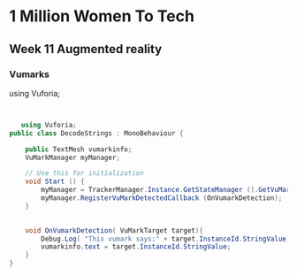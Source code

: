 

# 1 Million Women To Tech 

## Week 11 Augmented reality

### Vumarks 


using Vuforia;

```csharp


   using Vuforia;
public class DecodeStrings : MonoBehaviour {

	public TextMesh vumarkinfo;
	VuMarkManager myManager;

	// Use this for initialization
	void Start () {
		myManager = TrackerManager.Instance.GetStateManager ().GetVuMarkManager ();
		myManager.RegisterVuMarkDetectedCallback (OnVumarkDetection);
	}
	

	void OnVumarkDetection( VuMarkTarget target){
		Debug.Log( "This vumark says:" + target.InstanceId.StringValue);
		vumarkinfo.text = target.InstanceId.StringValue;
	}
}

```


